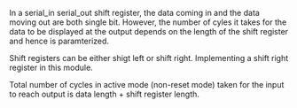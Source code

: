 In a serial_in serial_out shift register, the data coming in and the data moving out are both single bit. However, the number of cyles it takes for the data to be displayed at the output depends on the length of the shift register and hence is paramterized.

Shift registers can be either shigt left or shift right. Implementing a shift right register in this module.

Total number of cycles in active mode (non-reset mode) taken for the input to reach output is data length + shift register length.

